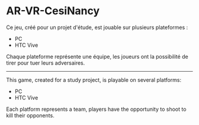 # AR-VR-CesiNancy

Ce jeu, créé pour un projet d'étude, est jouable sur plusieurs plateformes : 
  - PC
  - HTC Vive

Chaque plateforme représente une équipe, les joueurs ont la possibilité de tirer pour tuer leurs adversaires.

--------------------------------------------------------------------------------------------------------------

This game, created for a study project, is playable on several platforms:
  - PC
  - HTC Vive

Each platform represents a team, players have the opportunity to shoot to kill their opponents.
